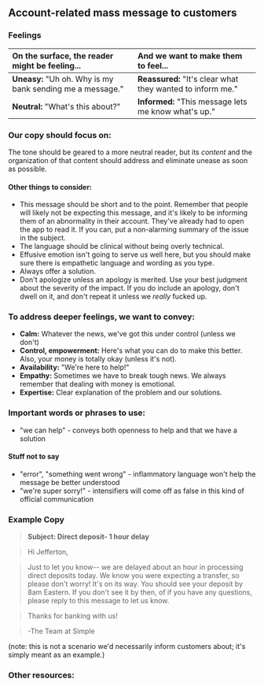 ## Account-related mass message to customers

### Feelings

|On the surface, the reader might be feeling... | And we want to make them to feel... |
|:---------------|:---------------|
| **Uneasy:** "Uh oh. Why is my bank sending me a message."| **Reassured:** "It's clear what they wanted to inform me."|
| **Neutral:** "What's this about?"| **Informed:** "This message lets me know what's up."|

### Our copy should focus on:
The tone should be geared to a more neutral reader, but its *content* and the organization of that content should address and eliminate unease as soon as possible.

#### Other things to consider:
- This message should be short and to the point. Remember that people will likely not be expecting this message, and it's likely to be informing them of an abnormality in their account. They've already had to open the app to read it. If you can, put a non-alarming summary of the issue in the subject.
- The language should be clinical without being overly technical. 
- Effusive emotion isn't going to serve us well here, but you should make sure there is empathetic language and wording as you type.
- Always offer a solution.
- Don't apologize unless an apology is merited. Use your best judgment about the severity of the impact. If you do include an apology, don't dwell on it, and don't repeat it unless we *really* fucked up.

### To address deeper feelings, we want to convey:
- **Calm:** Whatever the news, we've got this under control (unless we don't)
- **Control, empowerment:** Here's what you can do to make this better. Also, your money is totally okay (unless it's not).
- **Availability:** "We're here to help!"
- **Empathy:** Sometimes we have to break tough news. We always remember that dealing with money is emotional.
- **Expertise:** Clear explanation of the problem and our solutions.

### Important words or phrases to use:
- "we can help" - conveys both openness to help and that we have a solution

#### Stuff not to say
- "error", "something went wrong" - inflammatory language won't help the message be better understood
- "we're super sorry!" - intensifiers will come off as false in this kind of official communication

### **Example Copy**
>**Subject: Direct deposit- 1 hour delay**

>Hi Jefferton,

>Just to let you know-- we are delayed about an hour in processing direct deposits today. We know you were expecting a transfer, so please don't worry! It's on its way. You should see your deposit by 8am Eastern. If you don't see it by then, of if you have any questions, please reply to this message to let us know. 

>Thanks for banking with us!

>-The Team at Simple

(note: this is not a scenario we'd necessarily inform customers about; it's simply meant as an example.)

### Other resources:
